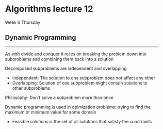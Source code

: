 # Algorithms lecture 12
Week 6 Thursday

## Dynamic Programming
---
As with divide and conquer it relies on breaking the problem down into subproblems and combining them back into a solution<br>

Decomposed subproblems are independent and overlapping
* Independent: The solution to one subproblem does not affect any other
* Overlapping: Solution of one subproblem might contain solutions to other subproblems<br>

Philosophy: Don't solve a subproblem more than once<br>

Dynamic programming is used in opimization problems: trying to find the maximum or minimum value for some domain<br>
* Feasible solutions is the set of all solutions that satisfy the constraints<br>

